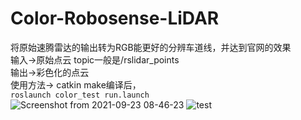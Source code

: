 # Color-Robosense-LiDAR
将原始速腾雷达的输出转为RGB能更好的分辨车道线，并达到官网的效果</br>
输入->原始点云 topic一般是/rslidar_points</br>
输出->彩色化的点云</br>
使用方法-> catkin make编译后，</br>`roslaunch color_test run.launch`</br>![Screenshot from 2021-09-23 08-46-23](https://user-images.githubusercontent.com/40022787/159197511-0688b4b9-4efb-4528-8764-b7c4f4e523a5.png)
![test](https://user-images.githubusercontent.com/40022787/159197518-6567802f-7230-4b6d-9726-69d6765ea9c8.jpg)
